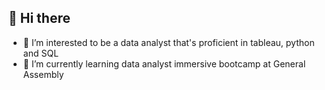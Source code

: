 <h2>👋 Hi there </h2>

* 👀 I’m interested to be a data analyst that's proficient in tableau, python and SQL
* 🌱 I’m currently learning data analyst immersive bootcamp at General Assembly


<!---
chuajustin/chuajustin is a ✨ special ✨ repository because its `README.md` (this file) appears on your GitHub profile.
You can click the Preview link to take a look at your changes.
--->
